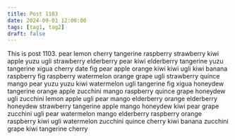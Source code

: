 ```yaml
---
title: Post 1103
date: 2024-09-01 12:00:00
tags: [tag1, tag2]
draft: false
---
```

This is post 1103.
pear
lemon
cherry
tangerine
raspberry
strawberry
kiwi
apple
yuzu
ugli
strawberry
elderberry
pear
kiwi
elderberry
tangerine
yuzu
tangerine
xigua
cherry
date
fig
pear
apple
orange
kiwi
kiwi
ugli
kiwi
banana
raspberry
fig
raspberry
watermelon
orange
grape
ugli
strawberry
quince
mango
pear
yuzu
yuzu
kiwi
watermelon
ugli
tangerine
fig
xigua
honeydew
tangerine
orange
apple
zucchini
mango
raspberry
quince
grape
honeydew
ugli
zucchini
lemon
apple
ugli
pear
mango
elderberry
orange
elderberry
honeydew
strawberry
tangerine
apple
mango
honeydew
kiwi
pear
grape
zucchini
ugli
pear
watermelon
mango
elderberry
raspberry
orange
raspberry
kiwi
ugli
watermelon
zucchini
quince
cherry
kiwi
banana
zucchini
grape
kiwi
tangerine
cherry

